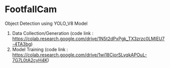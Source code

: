 # FootfallCam
Object Detection using YOLO_V8 Model

1. Data Collection/Generation (code link : https://colab.research.google.com/drive/1N5t2dPxPgk_TX3zrzc0LMlEU7-4TA3bg)
2. Model Training (code link : https://colab.research.google.com/drive/1wi18CjorSLyqkAPOuL-7G7L0tA2cyH4K)
 
